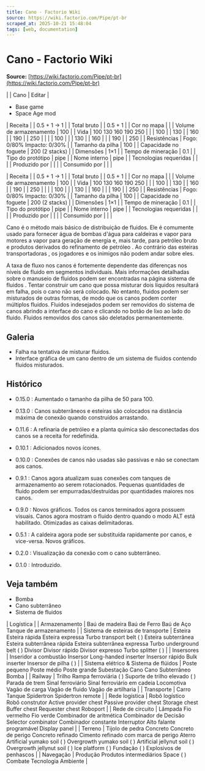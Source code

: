 ```yaml
---
title: Cano - Factorio Wiki
source: https://wiki.factorio.com/Pipe/pt-br
scraped_at: 2025-10-21 15:48:04
tags: [web, documentation]
---
```


# Cano - Factorio Wiki

**Source:** [https://wiki.factorio.com/Pipe/pt-br](https://wiki.factorio.com/Pipe/pt-br)


|  | Cano | Editar |

- Base game
- Space Age mod

| Receita |
| 0.5 + 1 → 1 |
| Total bruto |
| 0.5 + 1 |
| Cor no mapa |  |
| Volume de armazenamento | 100 |
| Vida | 100 130 160 190 250 |  |  | 100 |  | 130 |  | 160 |  | 190 |  | 250 |
|  |  | 100 |
|  | 130 |  | 160 |
|  | 190 |  | 250 |
| Resistências | Fogo: 0/80% Impacto: 0/30% |
| Tamanho da pilha | 100 |
| Capacidade no foguete | 200 (2 stacks) |
| Dimensões | 1×1 |
| Tempo de mineração | 0.1 |
| Tipo do protótipo | pipe |
| Nome interno | pipe |
| Tecnologias requeridas |
|  |
| Produzido por |
|  |
| Consumido por |
|  |

| Receita |
| 0.5 + 1 → 1 |
| Total bruto |
| 0.5 + 1 |
| Cor no mapa |  |
| Volume de armazenamento | 100 |
| Vida | 100 130 160 190 250 |  |  | 100 |  | 130 |  | 160 |  | 190 |  | 250 |
|  |  | 100 |
|  | 130 |  | 160 |
|  | 190 |  | 250 |
| Resistências | Fogo: 0/80% Impacto: 0/30% |
| Tamanho da pilha | 100 |
| Capacidade no foguete | 200 (2 stacks) |
| Dimensões | 1×1 |
| Tempo de mineração | 0.1 |
| Tipo do protótipo | pipe |
| Nome interno | pipe |
| Tecnologias requeridas |
|  |
| Produzido por |
|  |
| Consumido por |
|  |

Cano é o método mais básico de distribuição de fluidos. Ele é comumente usado para fornecer água de bombas d'água para caldeiras e vapor para motores a vapor para geração de energia e, mais tarde, para petróleo bruto e produtos derivados do refinamento de petróleo . Ao contrário das esteiras transportadoras , os jogadores e os inimigos não podem andar sobre eles.

A taxa de fluxo nos canos é fortemente dependente das diferenças nos níveis de fluido em segmentos individuais. Mais informações detalhadas sobre o manuseio de fluidos podem ser encontradas na página sistema de fluidos . Tentar construir um cano que possa misturar dois líquidos resultará em falha, pois o cano não será colocado. No entanto, fluidos podem ser misturados de outras formas, de modo que os canos podem conter múltiplos fluidos. Fluidos indesejados podem ser removidos do sistema de canos abrindo a interface do cano e clicando no botão de lixo ao lado do fluido. Fluidos removidos dos canos são deletados permanentemente.

## Galeria

- Falha na tentativa de misturar fluidos.
- Interface gráfica de um cano dentro de um sistema de fluidos contendo fluidos misturados.

## Histórico

- 0.15.0 : Aumentado o tamanho da pilha de 50 para 100.

- 0.13.0 : Canos subterrâneos e esteiras são colocados na distância máxima de conexão quando construídos arrastando.

- 0.11.6 : A refinaria de petróleo e a planta química são desconectadas dos canos se a receita for redefinida.

- 0.10.1 : Adicionados novos ícones.

- 0.10.0 : Conexões de canos não usadas são passivas e não se conectam aos canos.

- 0.9.1 : Canos agora atualizam suas conexões com tanques de armazenamento ao serem rotacionados. Pequenas quantidades de fluido podem ser empurradas/destruídas por quantidades maiores nos canos.

- 0.9.0 : Novos gráficos. Todos os canos terminados agora possuem visuais. Canos agora mostram o fluido dentro quando o modo ALT está habilitado. Otimizadas as caixas delimitadoras.

- 0.5.1 : A caldeira agora pode ser substituída rapidamente por canos, e vice-versa. Novos gráficos.

- 0.2.0 : Visualização da conexão com o cano subterrâneo.

- 0.1.0 : Introduzido.

## Veja também

- Bomba
- Cano subterrâneo
- Sistema de fluidos

| Logística |
| Armazenamento | Baú de madeira Baú de Ferro Baú de Aço Tanque de armazenamento |
| Sistema de esteiras de transporte | Esteira Esteira rápida Esteira expressa Turbo transport belt ( ) Esteira subterrânea Esteira subterrânea rápida Esteira subterrânea expressa Turbo underground belt ( ) Divisor Divisor rápido Divisor expresso Turbo splitter ( ) |
| Insersores | Inseridor a combustão Insersor Long-handed inserter Insersor rápido Bulk inserter Insersor de pilha ( ) |
| Sistema elétrico & Sistema de flúidos | Poste pequeno Poste médio Poste grande Subestação Cano Cano Subterrâneo Bomba |
| Railway | Trilho Rampa ferroviária ( ) Suporte de trilho elevado ( ) Parada de trem Sinal ferroviário Sinal ferroviário em cadeia Locomotiva Vagão de carga Vagão de fluido Vagão de artilharia |
| Transporte | Carro Tanque Spidertron Spidertron remote |
| Rede logística | Robô logístico Robô construtor Active provider chest Passive provider chest Storage chest Buffer chest Requester chest Roboport |
| Rede de circuito | Lâmpada Fio vermelho Fio verde Combinador de aritmética Combinador de Decisão Selector combinator Combinador constante Interruptor Alto falante programável Display panel |
| Terreno | Tijolo de pedra Concreto Concreto de perigo Concreto refinado Cimento refinado com marca de perigo Aterro Artificial yumako soil ( ) Overgrowth yumako soil ( ) Artificial jellynut soil ( ) Overgrowth jellynut soil ( ) Ice platform ( ) Fundação ( ) Explosivos de penhascos |
| Navegação | Produção Produtos intermediários Space ( ) Combate Tecnologia Ambiente |
